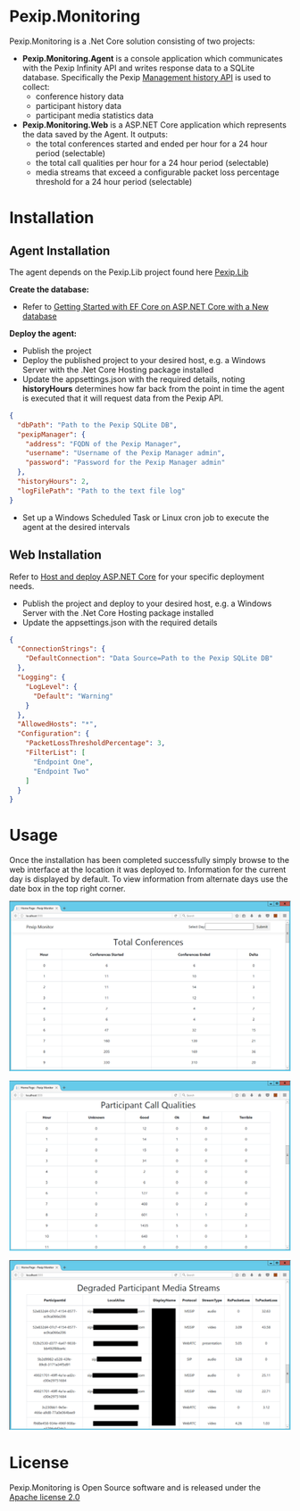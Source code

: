 # Pexip.Monitoring

Pexip.Monitoring is a .Net Core solution consisting of two projects:

- **Pexip.Monitoring.Agent** is a console application which communicates with the Pexip Infinity API and writes response data to a SQLite database. Specifically the Pexip [Management history API](https://docs.pexip.com/api_manage/api_history.htm) is used to collect:
  - conference history data
  - participant history data
  - participant media statistics data
- **Pexip.Monitoring.Web** is a ASP.NET Core application which represents the data saved by the Agent. It outputs:
  - the total conferences started and ended per hour for a 24 hour period (selectable)
  - the total call qualities per hour for a 24 hour period (selectable)
  - media streams that exceed a configurable packet loss percentage threshold for a 24 hour period (selectable)

# Installation

## Agent Installation

The agent depends on the Pexip.Lib project found here [Pexip.Lib](https://github.com/jasonneurohr/Pexip.Lib)

**Create the database:**

- Refer to [Getting Started with EF Core on ASP.NET Core with a New database](https://docs.microsoft.com/en-us/ef/core/get-started/aspnetcore/new-db?tabs=visual-studio)

**Deploy the agent:**

- Publish the project
- Deploy the published project to your desired host, e.g. a Windows Server with the .Net Core Hosting package installed
- Update the appsettings.json with the required details, noting **historyHours** determines how far back from the point in time the agent is executed that it will request data from the Pexip API. 

```json
{
  "dbPath": "Path to the Pexip SQLite DB",
  "pexipManager": {
    "address": "FQDN of the Pexip Manager",
    "username": "Username of the Pexip Manager admin",
    "password": "Password for the Pexip Manager admin"
  },
  "historyHours": 2,
  "logFilePath": "Path to the text file log"
}
```

- Set up a Windows Scheduled Task or Linux cron job to execute the agent at the desired intervals

## Web Installation

Refer to [Host and deploy ASP.NET Core](https://docs.microsoft.com/en-us/aspnet/core/host-and-deploy/?view=aspnetcore-2.2) for your specific deployment needs.

- Publish the project and deploy to your desired host, e.g. a Windows Server with the .Net Core Hosting package installed
- Update the appsettings.json with the required details

```json
{
  "ConnectionStrings": {
    "DefaultConnection": "Data Source=Path to the Pexip SQLite DB"
  },
  "Logging": {
    "LogLevel": {
      "Default": "Warning"
    }
  },
  "AllowedHosts": "*",
  "Configuration": {
    "PacketLossThresholdPercentage": 3,
    "FilterList": [
      "Endpoint One",
      "Endpoint Two"
    ]
  }
}
```

# Usage

Once the installation has been completed successfully simply browse to the web interface at the location it was deployed to. Information for the current day is displayed by default. To view information from alternate days use the date box in the top right corner.

![](docs/img/web_view_001.png)

![](docs/img/web_view_002.png)

![](docs/img/web_view_003.png)

# License

Pexip.Monitoring is Open Source software and is released under the [Apache license 2.0](https://github.com/jasonneurohr/Pexip.Monitoring/blob/master/LICENSE)